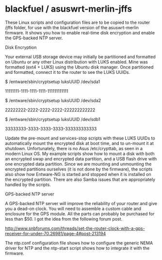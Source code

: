 blackfuel / asuswrt-merlin-jffs
===============================

These Linux scripts and configuration files are to be copied to the router /jffs folder, for use with the blackfuel version of the asuswrt-merlin firmware.  It shows you how to enable real-time disk encryption and enable the GPS-backed NTP server.

Disk Encryption

Your external USB storage device may initially be partitioned and formatted on Ubuntu or any other Linux distribution with LUKS enabled.  Mine was formatted (ext4 + LUKS) using the Ubuntu disk manager.  Once partitioned and formatted, connect it to the router to see the LUKS UUIDs.

$ /entware/sbin/cryptsetup luksUUID /dev/sda1

11111111-1111-1111-1111-111111111111


$ /entware/sbin/cryptsetup luksUUID /dev/sda2

22222222-2222-2222-2222-222222222222


$ /entware/sbin/cryptsetup luksUUID /dev/sdb1

33333333-3333-3333-3333-333333333333


Update the pre-mount and services-stop scripts with these LUKS UUIDs to automatically mount the encrypted disk at boot time, and to un-mount it at shutdown. Unfortunately, there is no Asus /etc/crypttab, as seen in a modern Linux OS.  My example scripts show how to mount a disk with both an encrypted swap and encrypted data partition, and a USB flash drive with one encrypted data partition.  Since we are mounting and unmounting the encrypted partitions ourselves (it is not done by the firmware), the scripts also show how Entware-NG is started and stopped when it is installed on the encrypted partition.  There are also Samba issues that are appropriately handled by the scripts.


GPS-backed NTP server

A GPS-backed NTP server will improve the reliability of your router and give you a dead-on clock.  You will need to assemble a custom cable and enclosure for the GPS module.  All the parts can probably be purchased for less than $50.  I got the idea from the following forum post.

http://www.snbforums.com/threads/set-the-router-clock-with-a-gps-receiver-for-under-70.26981/page-4#post-213194

The ntp.conf configuration file shows how to configure the generic NEMA driver for NTP and the ntp-start script shows how to integrate it with the firmware.

